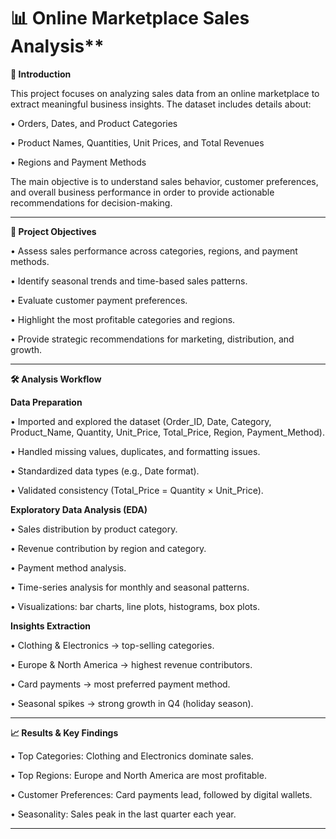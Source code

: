 #  📊 Online Marketplace Sales Analysis**

**📌 Introduction**

This project focuses on analyzing sales data from an online marketplace to extract meaningful business insights.
The dataset includes details about:

•	Orders, Dates, and Product Categories

•	Product Names, Quantities, Unit Prices, and Total Revenues

•	Regions and Payment Methods

The main objective is to understand sales behavior, customer preferences, and overall business performance in order to provide actionable recommendations for decision-making.
________________________________________
**🎯 Project Objectives**

•	Assess sales performance across categories, regions, and payment methods.

•	Identify seasonal trends and time-based sales patterns.

•	Evaluate customer payment preferences.

•	Highlight the most profitable categories and regions.

•	Provide strategic recommendations for marketing, distribution, and growth.
________________________________________
**🛠️ Analysis Workflow**

**Data Preparation**

•	Imported and explored the dataset (Order_ID, Date, Category, Product_Name, Quantity, Unit_Price, Total_Price, Region, Payment_Method).

•	Handled missing values, duplicates, and formatting issues.

•	Standardized data types (e.g., Date format).

•	Validated consistency (Total_Price = Quantity × Unit_Price).

**Exploratory Data Analysis (EDA)**

•	Sales distribution by product category.

•	Revenue contribution by region and category.

•	Payment method analysis.

•	Time-series analysis for monthly and seasonal patterns.

•	Visualizations: bar charts, line plots, histograms, box plots.

**Insights Extraction**

•	Clothing & Electronics → top-selling categories.

•	Europe & North America → highest revenue contributors.

•	Card payments → most preferred payment method.

•	Seasonal spikes → strong growth in Q4 (holiday season).

________________________________________

**📈 Results & Key Findings**

•	Top Categories: Clothing and Electronics dominate sales.

•	Top Regions: Europe and North America are most profitable.

•	Customer Preferences: Card payments lead, followed by digital wallets.

•	Seasonality: Sales peak in the last quarter each year.
________________________________________
